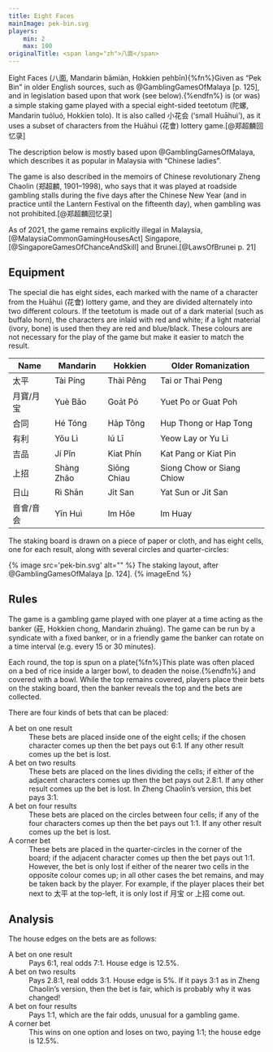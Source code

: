 ```yaml
---
title: Eight Faces
mainImage: pek-bin.svg
players:
    min: 2
    max: 100
originalTitle: <span lang="zh">八面</span>
---
```


Eight Faces  (<span lang="zh">八面</span>, Mandarin <span
lang="cmn-Latn">bāmiàn</span>, Hokkien <span
lang="nan-Latn">pehbīn</span>){%fn%}Given as “Pek Bin” in older English sources,
such as @GamblingGamesOfMalaya [p. 125], and in legislation based upon that work
(see below).{%endfn%} is (or was) a simple staking game played with a special
eight-sided teetotum (<span lang="zh">陀螺</span>, Mandarin <span
lang="cmn-Latn">tuóluó</span>, Hokkien <span lang="nan-Latn">tolo</span>). It is
also called <span lang="zh">小花会</span> (‘small <span class="noun"
lang="cmn-Latn">Huāhuì</span>’), as it uses a subset of characters from the
<span class="noun" lang="cmn-Latn">Huāhuì</span> (<span lang="zh">花會</span>) lottery
game.[@郑超麟回忆录]

<!-- excerpt -->

The description below is mostly based upon @GamblingGamesOfMalaya, which
describes it as popular in Malaysia with “Chinese ladies”. 

The game is also described in the memoirs of Chinese revolutionary <span class="noun"
lang="zh-Latn">Zheng Chaolin</span> (<span lang="zh">郑超麟</span>, 1901–1998),
who says that it was played at roadside gambling stalls during the five days
after the Chinese New Year (and in practice until the Lantern Festival on the
fifteenth day), when gambling was not prohibited.[@郑超麟回忆录]

As of 2021, the game remains explicitly illegal in
Malaysia,[@MalaysiaCommonGamingHousesAct]
Singapore,[@SingaporeGamesOfChanceAndSkill] and Brunei.[@LawsOfBrunei p. 21]

## Equipment

The special die has eight sides, each marked with the name of a character from
the <span class="noun" lang="cmn-Latn">Huāhuì</span> (<span lang="zh">花會</span>) lottery
game, and they are divided alternately into two different colours. If the
teetotum is made out of a dark material (such as buffalo horn), the characters
are inlaid with red and white; if a light material (ivory, bone) is used then
they are red and blue/black. These colours are not necessary for the play of the
game but make it easier to match the result.

<table class="table">
    <thead>
        <tr>
            <th>Name</th>
            <th>Mandarin</th>
            <th>Hokkien</th>
            <th>Older Romanization</th>
        </tr>
    </thead>
    <tbody>
        <tr class="red">
            <td><span lang="zh">太平</span></td>
            <td><span class="noun" lang="cmn-Latn">Tài Píng</span></td>
            <td><span class="noun" lang="nan-Latn">Thài Pêng</span></td>
            <td>Tai or Thai Peng</td>
        </tr>
        <tr class="blue">
            <td><span lang="zh-Hant">月寶</span>/<span lang="zh-Hans">月宝</span></td>
            <td><span class="noun" lang="cmn-Latn">Yuè Bǎo</span></td>
            <td><span class="noun" lang="nan-Latn">Goa̍t Pó</span></td>
            <td>Yuet Po or Guat Poh</td>
        </tr>
        <tr class="red">
            <td><span lang="zh">合同</span></td>
            <td><span class="noun" lang="cmn-Latn">Hé Tóng</span></td>
            <td><span class="noun" lang="nan-Latn">Ha̍p Tông</span></td>
            <td>Hup Thong or Hap Tong</td>
        </tr>
        <tr class="blue">
            <td><span lang="zh">有利</span></td>
            <td><span class="noun" lang="cmn-Latn">Yǒu Lì</span></td>
            <td><span class="noun" lang="nan-Latn">Iú Lī</span></td>
            <td>Yeow Lay or Yu Li</td>
        </tr>
        <tr class="red">
            <td><span lang="zh">吉品</span></td>
            <td><span class="noun" lang="cmn-Latn">Jí Pǐn</span></td>
            <td><span class="noun" lang="nan-Latn">Kiat Phín</span></td>
            <td>Kat Pang or Kiat Pin</td>
        </tr>
        <tr class="blue">
            <td><span lang="zh">上招</span></td>
            <td><span class="noun" lang="cmn-Latn">Shàng Zhāo</span></td>
            <td><span class="noun" lang="nan-Latn">Siōng Chiau</span></td>
            <td>Siong Chow or Siang Chiow</td>
        </tr>
        <tr class="red">
            <td><span lang="zh">日山</span></td>
            <td><span class="noun" lang="cmn-Latn">Rì Shān</span></td>
            <td><span class="noun" lang="nan-Latn">Ji̍t San</span></td>
            <td>Yat Sun or Jit San</td>
        </tr>
        <tr class="blue">
            <td><span lang="zh-Hant">音會</span>/<span lang="zh-Hans">音会</span></td>
            <td><span class="noun" lang="cmn-Latn">Yīn Huì</span></td>
            <td><span class="noun" lang="nan-Latn">Im Hōe</span></td>
            <td>Im Huay</td>
        </tr>
    </tbody>
</table>

The staking board is drawn on a piece of paper or cloth, and has eight cells,
one for each result, along with several circles and quarter-circles:

{% image src='pek-bin.svg' alt="" %}
The staking layout, after @GamblingGamesOfMalaya [p. 124].
{% imageEnd %}

## Rules

The game is a gambling game played with one player at a time acting as the
banker (莊, Hokkien <span lang="nan-Latn">chong</span>, Mandarin <span
lang="cmn-Latn">zhuāng</span>). The game can be run by a syndicate with a fixed
banker, or in a friendly game the banker can rotate on a time interval (e.g.
every 15 or 30 minutes).

Each round, the top is spun on a plate{%fn%}This plate was often placed on a bed
of rice inside a larger bowl, to deaden the noise.{%endfn%} and covered with a
bowl. While the top remains covered, players place their bets on the staking
board, then the banker reveals the top and the bets are collected.

There are four kinds of bets that can be placed:

<dl>
<dt>A bet on one result</dt>
<dd>These bets are placed inside one of the eight cells; if the chosen character comes up then the bet pays out 6:1. If any other result comes up the bet is lost.</dd>
<dt>A bet on two results</dt>
<dd>These bets are placed on the lines dividing the cells; if either of the adjacent characters comes up then the bet pays out 2.8:1. If any other result comes up the bet is lost. In <span class="noun" lang="zh-Latn">Zheng Chaolin</span>’s version, this bet pays 3:1.</dd>
<dt>A bet on four results</dt>
<dd>These bets are placed on the circles between four cells; if any of the four characters comes up then the bet pays out 1:1. If any other result comes up the bet is lost.</dd>
<dt>A corner bet</dt>
<dd>These bets are placed in the quarter-circles in the corner of the board; if the adjacent character comes up then the bet pays out 1:1. However, the bet is only lost if either of the nearer two cells in the opposite colour comes up; in all other cases the bet remains, and may be taken back by the player. For example, if the player places their bet next to <span lang="zh" class="red">太平</span> at the top-left, it is only lost if <span lang="zh" class="blue">月宝</span> or <span lang="zh" class="blue">上招</span> come out.</dd>
</dl>

## Analysis

The house edges on the bets are as follows:

<dl>
<dt>A bet on one result</dt>
<dd>Pays 6:1, real odds 7:1. House edge is 12.5%.</dd>
<dt>A bet on two results</dt>
<dd>Pays 2.8:1, real odds 3:1. House edge is 5%. If it pays 3:1 as in <span class="noun" lang="zh-Latn">Zheng Chaolin</span>’s version, then the bet is fair, which is probably why it was changed!</dd>
<dt>A bet on four results</dt>
<dd>Pays 1:1, which are the fair odds, unusual for a gambling game.</dd>
<dt>A corner bet</dt>
<dd>This wins on one option and loses on two, paying 1:1; the house edge is 12.5%.</dd>
</dl>
